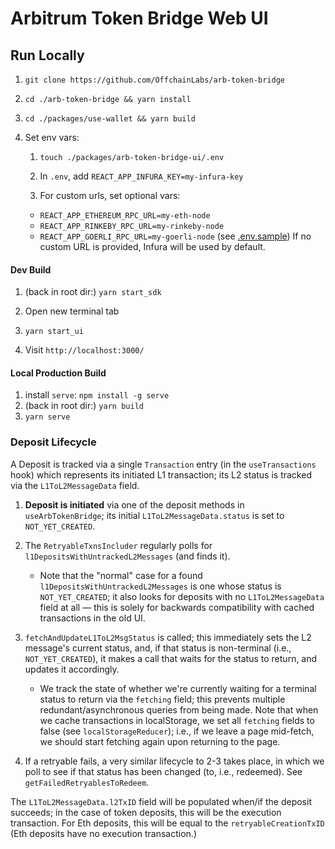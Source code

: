 # Arbitrum Token Bridge Web UI

<!-- test -->

## Run Locally

1. `git clone https://github.com/OffchainLabs/arb-token-bridge`

1. `cd ./arb-token-bridge && yarn install`

1. `cd ./packages/use-wallet && yarn build`

1. Set env vars:

   1. `touch ./packages/arb-token-bridge-ui/.env`

   1. In `.env`, add `REACT_APP_INFURA_KEY=my-infura-key`

   1. For custom urls, set optional vars:

   - `REACT_APP_ETHEREUM_RPC_URL=my-eth-node`
   - `REACT_APP_RINKEBY_RPC_URL=my-rinkeby-node`
   - `REACT_APP_GOERLI_RPC_URL=my-goerli-node`
     (see [.env.sample](./packages/arb-token-bridge-ui/.env.sample))
     If no custom URL is provided, Infura will be used by default.

#### Dev Build

1. (back in root dir:) `yarn start_sdk`

1. Open new terminal tab

1. `yarn start_ui`

1. Visit `http://localhost:3000/`

#### Local Production Build

1. install `serve`: `npm install -g serve`
1. (back in root dir:) `yarn build`
1. `yarn serve`

### Deposit Lifecycle

A Deposit is tracked via a single `Transaction` entry (in the `useTransactions` hook) which represents its initiated L1 transaction; its L2 status is tracked via the `L1ToL2MessageData` field.

1. **Deposit is initiated** via one of the deposit methods in `useArbTokenBridge`; its initial `L1ToL2MessageData.status` is set to `NOT_YET_CREATED`.

2. The `RetryableTxnsIncluder` regularly polls for `l1DepositsWithUntrackedL2Messages` (and finds it).

   - Note that the "normal" case for a found `l1DepositsWithUntrackedL2Messages` is one whose status is `NOT_YET_CREATED`; it also looks for deposits with no `L1ToL2MessageData` field at all — this is solely for backwards compatibility with cached transactions in the old UI.

3. `fetchAndUpdateL1ToL2MsgStatus` is called; this immediately sets the L2 message's current status, and, if that status is non-terminal (i.e., `NOT_YET_CREATED`), it makes a call that waits for the status to return, and updates it accordingly.

   - We track the state of whether we're currently waiting for a terminal status to return via the `fetching` field; this prevents multiple redundant/asynchronous queries from being made. Note that when we cache transactions in localStorage, we set all `fetching` fields to false (see `localStorageReducer`); i.e., if we leave a page mid-fetch, we should start fetching again upon returning to the page.

4. If a retryable fails, a very similar lifecycle to 2-3 takes place, in which we poll to see if that status has been changed (to, i.e., redeemed). See `getFailedRetryablesToRedeem`.

The `L1ToL2MessageData.l2TxID` field will be populated when/if the deposit succeeds; in the case of token deposits, this will be the execution transaction. For Eth deposits, this will be equal to the `retryableCreationTxID` (Eth deposits have no execution transaction.)
